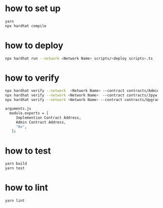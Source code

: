 # how to set up

```bash
yarn
npx hardhat compile
```

# how to deploy

```bash
npx hardhat run --network <Network Name> scripts/<deploy scripts>.ts
```

# how to verify
```bash
npx hardhat verify --network  <Network Name> --contract contracts/Admin.sol:Admin <Admin Contract Address>
npx hardhat verify --network <Network Name>  --contract contracts/Jpyw.sol:Jpyw <Jpyw Implemention Contract Address>
npx hardhat verify --network <Network Name> --contract contracts/UpgradeableProxy.sol:UpgradeableProxy --constructor-args arguments.js <UpgradeableProxy Contract Address>

arguments.js
  module.exports = [
     Implemention Contract Address,
     Admin Contract Address,
     "0x",
   ];
```


# how to test

```bash
yarn build
yarn test
```

# how to lint

```bash
yarn lint
```
